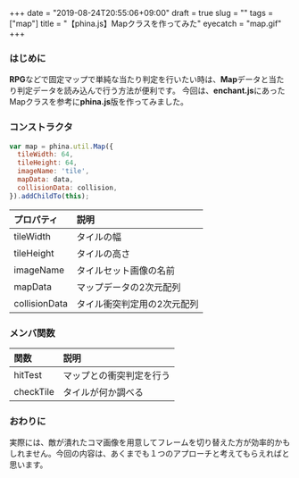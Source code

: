 +++
date = "2019-08-24T20:55:06+09:00"
draft = true
slug = ""
tags = ["map"]
title = "【phina.js】Mapクラスを作ってみた"
eyecatch = "map.gif"
+++

### はじめに
**RPG**などで固定マップで単純な当たり判定を行いたい時は、**Map**データと当たり判定データを読み込んで行う方法が便利です。
今回は、**enchant.js**にあったMapクラスを参考に**phina.js**版を作ってみました。

### コンストラクタ

```javascript
var map = phina.util.Map({
  tileWidth: 64,
  tileHeight: 64,
  imageName: 'tile',
  mapData: data,
  collisionData: collision,
}).addChildTo(this);
```

| プロパティ     | 説明     |
| :------------- | :------------- |
| tileWidth       | タイルの幅       |
| tileHeight       | タイルの高さ       |
| imageName        | タイルセット画像の名前  |
| mapData          | マップデータの2次元配列  |
| collisionData    | タイル衝突判定用の2次元配列 |


### メンバ関数

| 関数     | 説明     |
| :------------- | :------------- |
| hitTest       | マップとの衝突判定を行う       |
| checkTile       | タイルが何か調べる       |


### おわりに
実際には、敵が潰れたコマ画像を用意してフレームを切り替えた方が効率的かもしれません。今回の内容は、あくまでも１つのアプローチと考えてもらえればと思います。